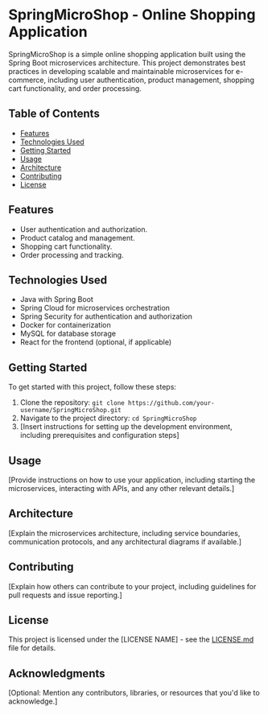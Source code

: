 # SpringMicroShop - Online Shopping Application

SpringMicroShop is a simple online shopping application built using the Spring Boot microservices architecture. This project demonstrates best practices in developing scalable and maintainable microservices for e-commerce, including user authentication, product management, shopping cart functionality, and order processing.

## Table of Contents

- [Features](#features)
- [Technologies Used](#technologies-used)
- [Getting Started](#getting-started)
- [Usage](#usage)
- [Architecture](#architecture)
- [Contributing](#contributing)
- [License](#license)

## Features

- User authentication and authorization.
- Product catalog and management.
- Shopping cart functionality.
- Order processing and tracking.

## Technologies Used

- Java with Spring Boot
- Spring Cloud for microservices orchestration
- Spring Security for authentication and authorization
- Docker for containerization
- MySQL for database storage
- React for the frontend (optional, if applicable)

## Getting Started

To get started with this project, follow these steps:

1. Clone the repository: `git clone https://github.com/your-username/SpringMicroShop.git`
2. Navigate to the project directory: `cd SpringMicroShop`
3. [Insert instructions for setting up the development environment, including prerequisites and configuration steps]

## Usage

[Provide instructions on how to use your application, including starting the microservices, interacting with APIs, and any other relevant details.]

## Architecture

[Explain the microservices architecture, including service boundaries, communication protocols, and any architectural diagrams if available.]

## Contributing

[Explain how others can contribute to your project, including guidelines for pull requests and issue reporting.]

## License

This project is licensed under the [LICENSE NAME] - see the [LICENSE.md](LICENSE.md) file for details.

## Acknowledgments

[Optional: Mention any contributors, libraries, or resources that you'd like to acknowledge.]

